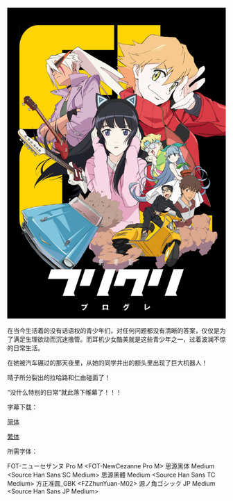 ![](key_visual.jpg)

在当今生活着的没有话语权的青少年们，对任何问题都没有清晰的答案，仅仅是为了满足生理欲动而沉迷撸管。而耳机少女酷美就是这些青少年之一，过着波澜不惊的日常生活。

在她被汽车碾过的那天夜里，从她的同学井出的额头里出现了巨大机器人！

晴子所分裂出的拉哈路和仁由碰面了！

“没什么特别的日常”就此落下帷幕了！！！



字幕下载：

[简体](https://github.com/tastysugar/SweetSub/raw/master/FLCL%20Progressive/%5BSweetSub%5D%20FLCL%20Progressive.chs.ass)

[繁体](https://github.com/tastysugar/SweetSub/raw/master/FLCL%20Progressive/%5BSweetSub%5D%20FLCL%20Progressive.cht.ass)



所需字体：

FOT-ニューセザンヌ Pro M \<FOT-NewCezanne Pro M>
思源黑体 Medium \<Source Han Sans SC Medium>
思源黑體 Medium \<Source Han Sans TC Medium>
方正准圆\_GBK \<FZZhunYuan-M02> 
源ノ角ゴシック JP Medium \<Source Han Sans JP Medium> 